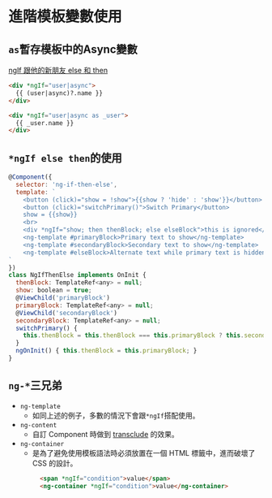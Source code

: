 # 進階模板變數使用

## `as`暫存模板中的Async變數
[ngIf 跟他的新朋友 else 和 then](http://blog.kevinyang.net/2017/04/19/angular-ngIf-else/)
```html
<div *ngIf="user|async">
  {{ (user|async)?.name }}
</div>

<div *ngIf="user|async as _user">
  {{ _user.name }}
</div>
```

## `*ngIf else then`的使用
```js
@Component({
  selector: 'ng-if-then-else',
  template: `
    <button (click)="show = !show">{{show ? 'hide' : 'show'}}</button>
    <button (click)="switchPrimary()">Switch Primary</button>
    show = {{show}}
    <br>
    <div *ngIf="show; then thenBlock; else elseBlock">this is ignored</div>
    <ng-template #primaryBlock>Primary text to show</ng-template>
    <ng-template #secondaryBlock>Secondary text to show</ng-template>
    <ng-template #elseBlock>Alternate text while primary text is hidden</ng-template>
`
})
class NgIfThenElse implements OnInit {
  thenBlock: TemplateRef<any> = null;
  show: boolean = true;
  @ViewChild('primaryBlock')
  primaryBlock: TemplateRef<any> = null;
  @ViewChild('secondaryBlock')
  secondaryBlock: TemplateRef<any> = null;
  switchPrimary() {
    this.thenBlock = this.thenBlock === this.primaryBlock ? this.secondaryBlock : this.primaryBlock;
  }
  ngOnInit() { this.thenBlock = this.primaryBlock; }
}
```

## `ng-*`三兄弟
- `ng-template`
  - 如同上述的例子，多數的情況下會跟`*ngIf`搭配使用。
- `ng-content`
  - 自訂 Component 時做到 [transclude](https://toddmotto.com/transclusion-in-angular-2-with-ng-content) 的效果。
- `ng-container`
  - 是為了避免使用模板語法時必須放置在一個 HTML 標籤中，進而破壞了 CSS 的設計。
    ```html
      <span *ngIf="condition">value</span>
      <ng-container *ngIf="condition">value</ng-container>
    ```
